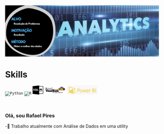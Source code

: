 <a href="https://github.com/Rafa-Pires">![Rafa-Pires](./Banner.jpg)</a>

<h1 align="left"> Skills </h1>
<p align="left">
  <code><a><img alt="Python" title="Python" src="https://img.shields.io/badge/Python-3776AB?style=for-the-badge&logo=python&logoColor=white" height="30"></a></code>  
  <code><a><img alt="R" title="R" src="https://img.shields.io/badge/R-276DC3?style=for-the-badge&logo=r&logoColor=white" height="30"></a></code>
  <code><a><img alt="SQL" title="SQL" src="./SQL.jpg" height="30" width = "35"></a></code>
  <code><a><img alt="vba" title="vba" src="./vba2.jpg" height="30" width = "70"></a></code>
  <code><a><img alt="powerbi" title="powerbi" src="./powerBI.png" height = "30" width = "100"></a></code>  
</p>
<br>


### Olá, sou Rafael Pires

-🔌 Trabalho atualmente com Análise de Dados em uma utility

